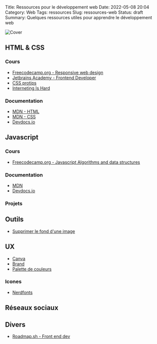Title: Ressources pour le développement web
Date: 2022-05-08 20:04
Category: Web
Tags: ressources
Slug: ressources-web
Status: draft
Summary: Quelques ressources utiles pour apprendre le développement web

![Cover]({static}/images/web-1.png)

## HTML & CSS

### Cours

- [Freecodecamp.org - Responsive web design](https://www.freecodecamp.org/learn/responsive-web-design/)
- [Jetbrains Academy - Frontend Developer](https://hyperskill.org/tracks/5)
- [CSS protips](https://github.com/AllThingsSmitty/css-protips)
- [Interneting Is Hard](https://www.internetingishard.com/html-and-css/)

### Documentation

- [MDN - HTML](https://developer.mozilla.org/en-US/docs/Web/HTML)
- [MDN - CSS](https://developer.mozilla.org/en-US/docs/Web/CSS/Reference#Keyword_index)
- [Devdocs.io](https://devdocs.io/)

## Javascript

### Cours

- [Freecodecamp.org - Javascript Algorithms and data structures](https://www.freecodecamp.org/learn/javascript-algorithms-and-data-structures/)

### Documentation

- [MDN](https://developer.mozilla.org/en-US/docs/Web/JavaScript/Reference)
- [Devdocs.io](https://devdocs.io/)

### Projets

## Outils

- [Supprimer le fond d'une image](https://www.remove.bg/)

## UX

- [Canva](https://www.canva.com/)
- [Brand](https://app.brandmark.io/v3/)
- [Palette de couleurs](https://www.materialpalette.com/colors)

### Icones

- [Nerdfonts](https://www.nerdfonts.com/)

## Réseaux sociaux

## Divers

- [Roadmap.sh - Front end dev](https://roadmap.sh/frontend)